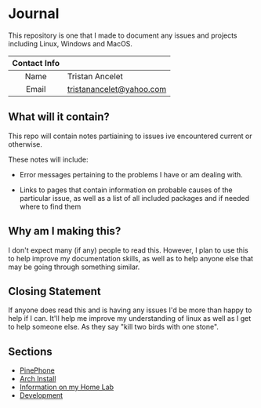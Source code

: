 # Journal

This repository is one that I made to document any issues and projects including Linux, Windows and MacOS.

| Contact Info |                          |
|:------------:|--------------------------|
|Name          | Tristan Ancelet          |
|Email         | tristanancelet@yahoo.com |


## What will it contain?

This repo will contain notes partiaining to issues ive encountered current or otherwise. 

These notes will include:

- Error messages pertaining to the problems I have or am dealing with.

- Links to pages that contain information on probable causes of the particular issue, as well as a list of all included packages and if needed where to find them



## Why am I making this?

I don't expect many (if any) people to read this. However, I plan to use this to help improve my documentation skills, as well as to help anyone else that may be going through something similar. 

## Closing Statement
If anyone does read this and is having any issues I'd be more than happy to help if I can. It'll help me improve my understanding of linux as well as I get to help someone else. As they say "kill two birds with one stone".

## Sections
- [PinePhone](PinePhone/README.md)
- [Arch Install](Arch_Install/README.md)
- [Information on my Home Lab](Home_Lab/README.md)
- [Development](Development/README.md)
